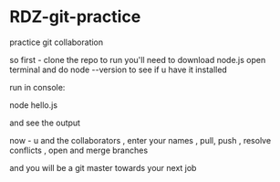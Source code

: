 # RDZ-git-practice
practice git collaboration


so first - clone the repo 
to run you'll need to download node.js 
open terminal and do node --version to see if u have it installed

run in console: 

node hello.js

and see the output

now - u and the collaborators , enter your names , pull, push , 
resolve conflicts , open and merge branches 

and you will be a git master towards your next job
